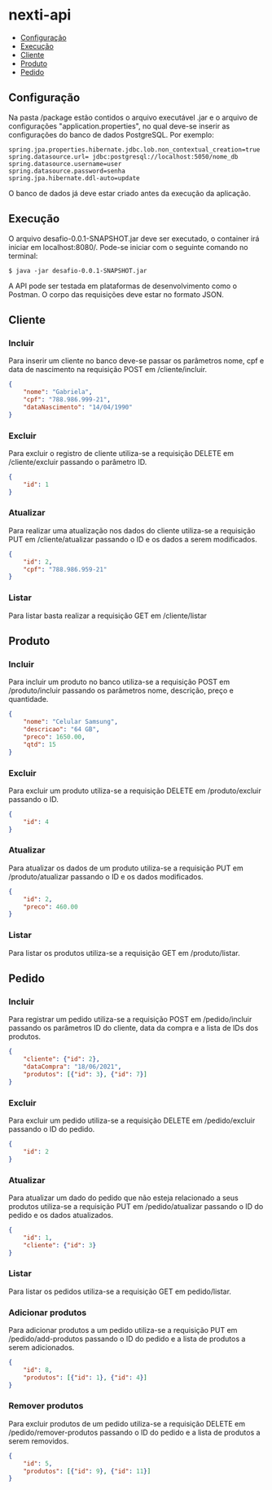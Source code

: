 # nexti-api

- [Configuração](#configuração)
- [Execução](#execução)
- [Cliente](#cliente)
- [Produto](#produto)
- [Pedido](#pedido)


## Configuração

Na pasta /package estão contidos o arquivo executável .jar e o arquivo de configurações "application.properties", no qual deve-se inserir as configurações do banco de dados PostgreSQL.
Por exemplo:

```
spring.jpa.properties.hibernate.jdbc.lob.non_contextual_creation=true
spring.datasource.url= jdbc:postgresql://localhost:5050/nome_db
spring.datasource.username=user
spring.datasource.password=senha
spring.jpa.hibernate.ddl-auto=update
```

O banco de dados já deve estar criado antes da execução da aplicação.

## Execução

O arquivo desafio-0.0.1-SNAPSHOT.jar deve ser executado, o container irá iniciar em localhost:8080/. Pode-se iniciar com o seguinte comando no terminal:
```
$ java -jar desafio-0.0.1-SNAPSHOT.jar
```
A API pode ser testada em plataformas de desenvolvimento como o Postman. O corpo das requisições deve estar no formato JSON.


## Cliente

### Incluir
Para inserir um cliente no banco deve-se passar os parâmetros nome, cpf e data de nascimento na requisição POST em /cliente/incluir.
```json
{
    "nome": "Gabriela",
    "cpf": "788.986.999-21",
    "dataNascimento": "14/04/1990"
}
```

### Excluir
Para excluir o registro de cliente utiliza-se a requisição DELETE em /cliente/excluir passando o parâmetro ID.
```json
{
    "id": 1
}
```

### Atualizar
Para realizar uma atualização nos dados do cliente utiliza-se a requisição PUT em /cliente/atualizar passando o ID e os dados a serem modificados.
```json
{
    "id": 2,
    "cpf": "788.986.959-21"
}
```

### Listar
Para listar basta realizar a requisição GET em /cliente/listar


## Produto

### Incluir
Para incluir um produto no banco utiliza-se a requisição POST em /produto/incluir passando os parâmetros nome, descrição, preço e quantidade.
```json
{
    "nome": "Celular Samsung",
    "descricao": "64 GB",
    "preco": 1650.00,
    "qtd": 15
}
```

### Excluir
Para excluir um produto utiliza-se a requisição DELETE em /produto/excluir passando o ID.
```json
{
    "id": 4
}
```

### Atualizar
Para atualizar os dados de um produto utiliza-se a requisição PUT em /produto/atualizar passando o ID e os dados modificados.
```json
{
    "id": 2,
    "preco": 460.00
}
```

### Listar
Para listar os produtos utiliza-se a requisição GET em /produto/listar.


## Pedido

### Incluir
Para registrar um pedido utiliza-se a requisição POST em /pedido/incluir passando os parâmetros ID do cliente, data da compra e a lista de IDs dos produtos.
```json
{
    "cliente": {"id": 2},
    "dataCompra": "18/06/2021",
    "produtos": [{"id": 3}, {"id": 7}]
}
```

### Excluir
Para excluir um pedido utiliza-se a requisição DELETE em /pedido/excluir passando o ID do pedido.
```json
{
    "id": 2
}
```

### Atualizar
Para atualizar um dado do pedido que não esteja relacionado a seus produtos utiliza-se a requisição PUT em /pedido/atualizar passando o ID do pedido e os dados atualizados.
```json
{
    "id": 1,
    "cliente": {"id": 3}
}
```

### Listar
Para listar os pedidos utiliza-se a requisição GET em pedido/listar.

### Adicionar produtos
Para adicionar produtos a um pedido utiliza-se a requisição PUT em /pedido/add-produtos passando o ID do pedido e a lista de produtos a serem adicionados.
```json
{
    "id": 8,
    "produtos": [{"id": 1}, {"id": 4}]
}
```

### Remover produtos
Para excluir produtos de um pedido utiliza-se a requisição DELETE em /pedido/remover-produtos passando o ID do pedido e a lista de produtos a serem removidos.
```json
{
    "id": 5,
    "produtos": [{"id": 9}, {"id": 11}]
}
```

